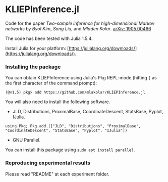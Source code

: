 # KLIEPInference.jl

Code for the paper
_Two-sample inference for high-dimensional Markov networks_
by _Byol Kim_, _Song Liu_, and  _Mladen Kolar_. [arXiv: 1905.00466](https://arxiv.org/abs/1905.00466)

The code has been tested with Julia 1.5.4.

Install Julia for your platform: [https://julialang.org/downloads/](https://julialang.org/downloads/).

### Installing the package

You can obtain KLIEPInference using Julia's Pkg REPL-mode (hitting `]` as the first character of the command prompt):
```
(@v1.5) pkg> add https://github.com/mlakolar/KLIEPInference.jl
```

You will also need to install the following software.

- JLD, Distributions, ProximalBase, CoordinateDescent, StatsBase, Pyplot, IJulia.

`using Pkg; Pkg.add.(["JLD", "Distributions", "ProximalBase", "CoordinateDescent", "StatsBase", "Pyplot", "IJulia"])`

- GNU Parallel.

You can install this package using `sudo apt install parallel`.

### Reproducing experimental results

Please read "README" at each experiment folder. 